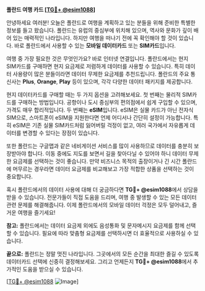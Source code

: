 **폴란드 여행 카드 [[TG💪+ @esim1088](https://t.me/s/esim1088)]**

안녕하세요 여러분! 오늘은 폴란드로 여행을 계획하고 있는 분들을 위해 준비한 특별한 정보를 들고 왔습니다. 폴란드는 유럽의 중심부에 위치해 있으며, 역사와 문화가 깊이 배어 있는 매력적인 나라입니다. 하지만 여행을 떠나기 전에 꼭 확인해야 할 것이 있습니다. 바로 폴란드에서 사용할 수 있는 **모바일 데이터카드** 또는 **SIM카드**입니다.

여행 중 가장 필요한 것은 무엇인가요? 바로 인터넷 연결입니다. 폴란드에서는 현지 SIM카드를 구매하면 현지 요금제로 저렴하게 데이터를 사용할 수 있습니다. 특히 데이터 사용량이 많은 분들이라면 데이터 무제한 요금제를 추천드립니다. 폴란드의 주요 통신사는 **Plus**, **Orange**, **Play** 등이 있으며, 각각 다양한 데이터 패키지를 제공합니다.

현지 데이터카드를 구매할 때는 두 가지 옵션을 고려해보세요. 첫 번째는 물리적 SIM카드를 구매하는 방법입니다. 공항이나 도시 중심부의 편의점에서 쉽게 구입할 수 있으며, 가격도 매우 합리적입니다. 두 번째는 **eSIM**입니다. eSIM은 실물 카드가 아닌 전자식 SIM으로, 스마트폰이 eSIM을 지원한다면 언제 어디서나 간단히 설정이 가능합니다. 특히 eSIM은 기존 실물 SIM카드처럼 잃어버릴 걱정이 없고, 여러 국가에서 자유롭게 데이터를 변경할 수 있다는 장점이 있습니다.

또한 폴란드는 구글맵과 같은 네비게이션 서비스를 많이 사용하므로 데이터를 충분히 보장받아야 합니다. 이동 중에도 지도를 보면서 길을 찾아다닐 수 있어야 하니 데이터 무제한 요금제를 선택하는 것이 좋습니다. 만약 비즈니스 목적의 출장이거나 긴 시간 폴란드에 머무르는 경우라면 데이터 요금제를 비교해보고 가장 적합한 상품을 선택하는 것이 중요합니다.

혹시 폴란드에서의 데이터 사용에 대해 더 궁금하다면 **TG💪+ @esim1088**에서 상담을 받을 수 있습니다. 전문가들이 직접 도움을 드리며, 여행 중 발생할 수 있는 모든 데이터 관련 문제를 해결해줍니다. 이제 폴란드에서의 모바일 데이터 걱정은 모두 덜어내고, 즐거운 여행을 즐기세요!

**참고:** 폴란드에서는 데이터 요금제 외에도 음성통화 및 문자메시지 요금제를 함께 선택할 수 있습니다. 필요에 따라 맞춤형 요금제를 선택하시면 더 효율적으로 사용하실 수 있습니다.

**끝으로:** 폴란드는 정말 멋진 나라입니다. 그곳에서의 모든 순간을 최대한 즐길 수 있도록 데이터카드 선택에 신중히 결정해보세요. 그리고 언제든지 **TG💪+ @esim1088**에서 추가적인 도움을 받으실 수 있습니다.

[[TG💪+ @esim1088](https://t.me/s/esim1088) ![Image](https://i.postimg.cc/Y0z9fWf4/image.png)]